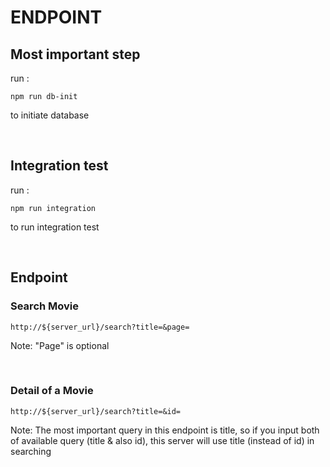 # ENDPOINT

## Most important step
run :
```
npm run db-init
```
to initiate database

<br>

## Integration test
run :
```
npm run integration
```
to run integration test

<br>

## Endpoint

### Search Movie
```
http://${server_url}/search?title=&page=
```
Note: "Page" is optional

<br>

### Detail of a Movie
```
http://${server_url}/search?title=&id=
```
Note: The most important query in this endpoint is title, so if you input both of available query (title & also id), this server will use title (instead of id) in searching